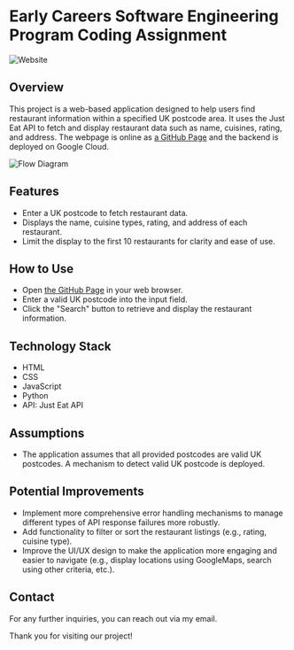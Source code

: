 
# Early Careers Software Engineering Program Coding Assignment

![Website](https://i.postimg.cc/ydTnnQG8/image.png)

## Overview
This project is a web-based application designed to help users find restaurant information within a specified UK postcode area. It uses the Just Eat API to fetch and display restaurant data such as name, cuisines, rating, and address. The webpage is online as [a GitHub Page](https://tilosmsh.github.io/jet_homework/) and the backend is deployed on Google Cloud.

![Flow Diagram](https://i.postimg.cc/yYMtr5dV/justeat-flow.jpg)

## Features
- Enter a UK postcode to fetch restaurant data.
- Displays the name, cuisine types, rating, and address of each restaurant.
- Limit the display to the first 10 restaurants for clarity and ease of use.


## How to Use
- Open [the GitHub Page](https://tilosmsh.github.io/jet_homework/) in your web browser.
- Enter a valid UK postcode into the input field.
- Click the "Search" button to retrieve and display the restaurant information.

## Technology Stack
- HTML
- CSS
- JavaScript
- Python
- API: Just Eat API


## Assumptions
- The application assumes that all provided postcodes are valid UK postcodes. A mechanism to detect valid UK postcode is deployed.

## Potential Improvements
- Implement more comprehensive error handling mechanisms to manage different types of API response failures more robustly.
- Add functionality to filter or sort the restaurant listings (e.g., rating, cuisine type).
- Improve the UI/UX design to make the application more engaging and easier to navigate (e.g., display locations using GoogleMaps, search using other criteria, etc.).

## Contact
For any further inquiries, you can reach out via my email.

Thank you for visiting our project!


